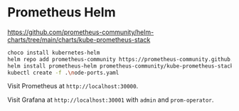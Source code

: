 # Prometheus Helm

https://github.com/prometheus-community/helm-charts/tree/main/charts/kube-prometheus-stack

```bash
choco install kubernetes-helm
helm repo add prometheus-community https://prometheus-community.github.io/helm-charts
helm install prometheus-helm prometheus-community/kube-prometheus-stack
kubectl create -f .\node-ports.yaml
```

Visit Prometheus at `http://localhost:30000`.

Visit Grafana at `http://localhost:30001` with `admin` and `prom-operator`.